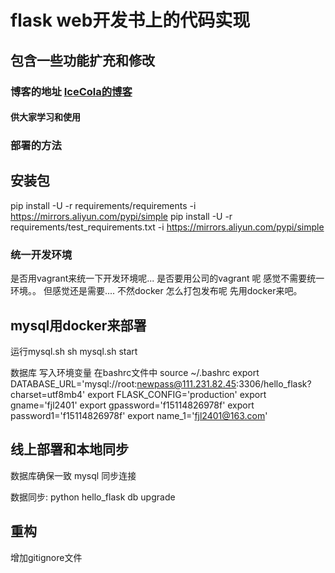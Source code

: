 # flask web开发书上的代码实现
## 包含一些功能扩充和修改

### 博客的地址 [IceCola的博客](http://111.231.82.45)

#### 供大家学习和使用

### 部署的方法
## 安装包
 pip install -U -r requirements/requirements -i https://mirrors.aliyun.com/pypi/simple
 pip install -U -r requirements/test_requirements.txt -i https://mirrors.aliyun.com/pypi/simple

### 统一开发环境  
是否用vagrant来统一下开发环境呢...  是否要用公司的vagrant 呢
感觉不需要统一环境。。 但感觉还是需要....
不然docker 怎么打包发布呢  先用docker来吧。





## mysql用docker来部署

运行mysql.sh  sh mysql.sh start
 



数据库 写入环境变量
在bashrc文件中
source ~/.bashrc
export DATABASE_URL='mysql://root:newpass@111.231.82.45:3306/hello_flask?charset=utf8mb4'
export FLASK_CONFIG='production'
export gname='fjl2401'
export gpassword='f15114826978f'
export password1='f15114826978f'
export name_1='fjl2401@163.com'


## 线上部署和本地同步   
数据库确保一致
mysql 同步连接







数据同步:
python hello_flask db upgrade

## 重构

增加gitignore文件


